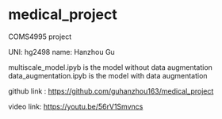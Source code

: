 # medical_project
COMS4995 project

UNI: hg2498
name: Hanzhou Gu

multiscale_model.ipyb is the model without data augmentation
data_augmentation.ipyb is the model with data augmentation

github link :
https://github.com/guhanzhou163/medical_project

video link:
https://youtu.be/56rV1Smvncs
